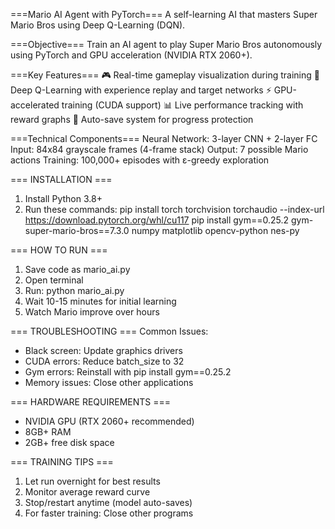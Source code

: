 ===Mario AI Agent with PyTorch===
A self-learning AI that masters Super Mario Bros using Deep Q-Learning (DQN).

===Objective===
Train an AI agent to play Super Mario Bros autonomously using PyTorch and GPU acceleration (NVIDIA RTX 2060+).

===Key Features===
🎮 Real-time gameplay visualization during training
🧠 Deep Q-Learning with experience replay and target networks
⚡ GPU-accelerated training (CUDA support)
📊 Live performance tracking with reward graphs
💾 Auto-save system for progress protection

===Technical Components===
Neural Network: 3-layer CNN + 2-layer FC
Input: 84x84 grayscale frames (4-frame stack)
Output: 7 possible Mario actions
Training: 100,000+ episodes with ε-greedy exploration

=== INSTALLATION ===
1. Install Python 3.8+
2. Run these commands:
pip install torch torchvision torchaudio --index-url https://download.pytorch.org/whl/cu117
pip install gym==0.25.2 gym-super-mario-bros==7.3.0 numpy matplotlib opencv-python nes-py

=== HOW TO RUN ===
1. Save code as mario_ai.py
2. Open terminal
3. Run: python mario_ai.py
4. Wait 10-15 minutes for initial learning
5. Watch Mario improve over hours

=== TROUBLESHOOTING ===
Common Issues:
- Black screen: Update graphics drivers
- CUDA errors: Reduce batch_size to 32
- Gym errors: Reinstall with pip install gym==0.25.2
- Memory issues: Close other applications

=== HARDWARE REQUIREMENTS ===
- NVIDIA GPU (RTX 2060+ recommended)
- 8GB+ RAM
- 2GB+ free disk space

=== TRAINING TIPS ===
1. Let run overnight for best results
2. Monitor average reward curve
3. Stop/restart anytime (model auto-saves)
4. For faster training: Close other programs
